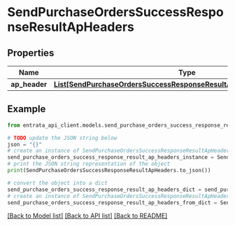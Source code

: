 # SendPurchaseOrdersSuccessResponseResultApHeaders


## Properties

Name | Type | Description | Notes
------------ | ------------- | ------------- | -------------
**ap_header** | [**List[SendPurchaseOrdersSuccessResponseResultApHeadersApHeaderInner]**](SendPurchaseOrdersSuccessResponseResultApHeadersApHeaderInner.md) |  | [optional] 

## Example

```python
from entrata_api_client.models.send_purchase_orders_success_response_result_ap_headers import SendPurchaseOrdersSuccessResponseResultApHeaders

# TODO update the JSON string below
json = "{}"
# create an instance of SendPurchaseOrdersSuccessResponseResultApHeaders from a JSON string
send_purchase_orders_success_response_result_ap_headers_instance = SendPurchaseOrdersSuccessResponseResultApHeaders.from_json(json)
# print the JSON string representation of the object
print(SendPurchaseOrdersSuccessResponseResultApHeaders.to_json())

# convert the object into a dict
send_purchase_orders_success_response_result_ap_headers_dict = send_purchase_orders_success_response_result_ap_headers_instance.to_dict()
# create an instance of SendPurchaseOrdersSuccessResponseResultApHeaders from a dict
send_purchase_orders_success_response_result_ap_headers_from_dict = SendPurchaseOrdersSuccessResponseResultApHeaders.from_dict(send_purchase_orders_success_response_result_ap_headers_dict)
```
[[Back to Model list]](../README.md#documentation-for-models) [[Back to API list]](../README.md#documentation-for-api-endpoints) [[Back to README]](../README.md)


